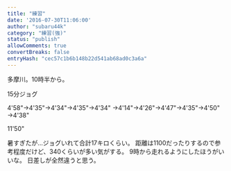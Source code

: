 ```yaml
---
title: "練習"
date: '2016-07-30T11:06:00'
author: "subaru44k"
category: "練習(強)"
status: "publish"
allowComments: true
convertBreaks: false
entryHash: "cec57c1b6b148b22d541ab68ad0c3a6a"
---
```

多摩川。10時半から。

15分ジョグ

4&#39;58"→4&#39;35"→4&#39;34"→4&#39;35"→4&#39;34"
→4&#39;14"→4&#39;26"→4&#39;47"→4&#39;35"→4&#39;50"
→4&#39;38"

11&#39;50"

暑すぎたが…ジョグいれて合計17キロくらい。
距離は1100だったりするので参考程度だけど、340くらいが多い気がする。
9時から走れるようにしたほうがいいな。
日差しが全然違うと思う。
